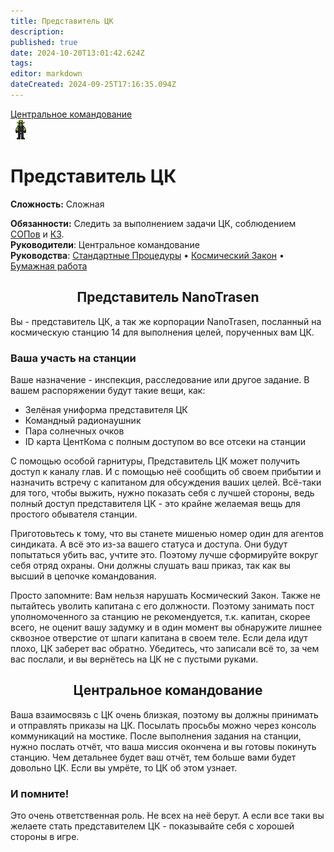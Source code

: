 ```yaml
---
title: Представитель ЦК
description: 
published: true
date: 2024-10-20T13:01:42.624Z
tags: 
editor: markdown
dateCreated: 2024-09-25T17:16:35.094Z
---
```


<div style="display: flex; justify-content: center;">
<div class="roles-passport ceco">
  <div class="title ceco"><a href="/roles/centralcommand">Центральное командование</a></div>
  <div>
    <div><div><img src="/roles/rcc.png"></div></div>
  <div><div>
    <h1>Представитель ЦК</h1>
    <p><strong>Сложность:</strong> Сложная</p>
    <strong>Обязанности:</strong> Следить за выполнением задачи ЦК, соблюдением <a href="/standardoperatingprocedures">СОПов</a> и <a href="/spacelaw">КЗ</a>.<br>
    <b>Руководители</b>: Центральное командование<br>
    <b>Руководства</b>: <a href="/standardoperatingprocedures">Стандартные Процедуры</a> • <a href="/spacelaw">Космический Закон</a> • <a href="/guides/bureaucracy">Бумажная работа</a>
  </div></div>
  </div>
</div>
</div>

## <center>Представитель NanoTrasen

Вы - представитель ЦК, а так же корпорации NanoTrasen, посланный на космическую станцию 14 для выполнения целей, порученных вам ЦК.

### Ваша участь на станции

Ваше назначение - инспекция, расследование или другое задание. В вашем распоряжении будут такие вещи, как:

- Зелёная униформа представителя ЦК
- Командный радионаушник
- Пара солнечных очков
- ID карта ЦентКома с полным доступом во все отсеки на станции

С помощью особой гарнитуры, Представитель ЦК может получить доступ к каналу глав. И с помощью неё сообщить об своем прибытии и назначить встречу с капитаном для обсуждения ваших целей. Всё-таки для того, чтобы выжить, нужно показать себя с лучшей стороны, ведь полный доступ представителя ЦК  - это крайне желаемая вещь для простого обывателя станции.

Приготовьтесь к тому, что вы станете мишенью номер один для агентов синдиката. А всё это из-за вашего статуса и доступа. Они будут попытаться убить вас, учтите это. Поэтому лучше сформируйте вокруг себя отряд охраны. Они должны слушать ваш приказ, так как вы высший в цепочке командования.

Просто запомните: Вам нельзя нарушать Космический Закон. Также не пытайтесь уволить капитана с его должности. Поэтому занимать пост уполномоченного за станцию не рекомендуется, т.к. капитан, скорее всего, не оценит вашу задумку и в один момент вы обнаружите лишнее сквозное отверстие от шпаги капитана в своем теле. Если дела идут плохо, ЦК заберет вас обратно. Убедитесь, что записали всё то, за чем вас послали, и вы вернётесь на ЦК не с пустыми руками.

## <center>Центральное командование

Ваша взаимосвязь с ЦК очень близкая, поэтому вы должны принимать и отправлять приказы на ЦК. Посылать просьбы можно через консоль коммуникаций на мостике. После выполнения задания на станции, нужно послать отчёт, что ваша миссия окончена и вы готовы покинуть станцию. Чем детальнее будет ваш отчёт, тем больше вами будет довольно ЦК. Если вы умрёте, то ЦК об этом узнает.

### И помните!

Это очень ответственная роль. Не всех на неё берут. А если все таки вы желаете стать представителем ЦК - показывайте себя с хорошей стороны в игре.

<div class="table"></div>